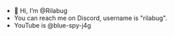 - 👋 Hi, I’m @Rilabug
- You can reach me on Discord, username is "rilabug".
- YouTube is @blue-spy-j4g
